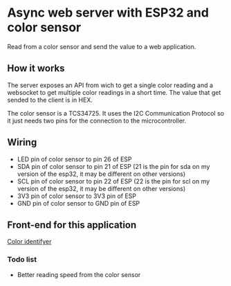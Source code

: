 # Async web server with ESP32 and color sensor

Read from a color sensor and send the value to a web application.

## How it works

The server exposes an API from wich to get a single color reading and a websocket to get multiple color readings in a short time. The value that get sended to the client is in HEX.

The color sensor is a TCS34725. It uses the I2C Communication Protocol so it just needs two pins for the connection to the microcontroller.

## Wiring

- LED pin of color sensor to pin 26 of ESP
- SDA pin of color sensor to pin 21 of ESP (21 is the pin for sda on my version of the esp32, it may be different on other versions)
- SCL pin of color sensor to pin 22 of ESP (22 is the pin for scl on my version of the esp32, it may be different on other versions)
- 3V3 pin of color sensor to 3V3 pin of ESP
- GND pin of color sensor to GND pin of ESP

## Front-end for this application

[Color identifyer][1]

### Todo list

- Better reading speed from the color sensor

[1]: https://github.com/Ivanf1/color-identifier
